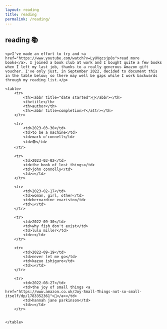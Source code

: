 ```yaml
---
layout: reading
title: reading
permalink: /reading/
---
```


<section>
    <h1 class="page-top">reading 📚</h1>

    <p>I've made an effort to try and <a href="https://www.youtube.com/watch?v=LyUVgcsjp8s">read more books</a>. I joined a book club at work and I bought quite a few books when I left my last job, thanks to a really generous Amazon gift voucher. I've only just, in September 2022, decided to document this in the table below; so there may well be gaps while I work backwards through my reading list.</p>

    <table>
        <tr>
            <th><abbr title="date started">📅</abbr></th>
            <th>title</th>
            <th>author</th>
            <th><abbr title=completion>?</attr></th>
        </tr>

        <tr>
            <td>2023-03-30</td>
            <td>to be a machine</td>
            <td>mark o'connell</td>
            <td>🟢</td>
        </tr>

        <tr>
            <td>2023-03-02</td>
            <td>the book of lost things</td>
            <td>john connolly</td>
            <td>☑️</td>
        </tr>
        
        <tr>
            <td>2023-02-17</td>
            <td>woman, girl, other</td>
            <td>bernardine evaristo</td>
            <td>☑️</td>
        </tr>

        <tr>
            <td>2022-09-30</td>
            <td>why fish don't exist</td>
            <td>lulu miller</td>
            <td>☑️</td>
        </tr>

        <tr>
            <td>2022-09-19</td>
            <td>never let me go</td>
            <td>kazuo ishiguro</td>
            <td>☑️</td>
        </tr>

        <tr>
            <td>2022-08-27</td>
            <td>the joy of small things <a href="https://www.amazon.co.uk/Joy-Small-Things-not-so-small-itself/dp/1783352361">🔗</a></td>
            <td>hannah jane parkinson</td>
            <td>☑️</td>
        </tr>


    </table>

</section>
